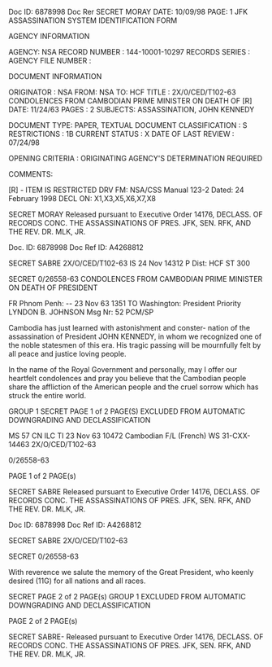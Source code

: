 Doc ID: 6878998 Doc Rer SECRET MORAY DATE: 10/09/98
PAGE: 1
JFK ASSASSINATION SYSTEM
IDENTIFICATION FORM

AGENCY INFORMATION

AGENCY: NSA
RECORD NUMBER : 144-10001-10297
RECORDS SERIES :
AGENCY FILE NUMBER :

DOCUMENT INFORMATION

ORIGINATOR : NSA
FROM: NSA
TO: HCF
TITLE :
2X/0/CED/T102-63 CONDOLENCES FROM CAMBODIAN PRIME MINISTER ON DEATH OF [R]
DATE: 11/24/63
PAGES : 2
SUBJECTS:
ASSASSINATION, JOHN KENNEDY

DOCUMENT TYPE: PAPER, TEXTUAL DOCUMENT
CLASSIFICATION : S
RESTRICTIONS : 1B
CURRENT STATUS : X
DATE OF LAST REVIEW : 07/24/98

OPENING CRITERIA :
ORIGINATING AGENCY'S DETERMINATION REQUIRED

COMMENTS:

[R] - ITEM IS RESTRICTED DRV FM: NSA/CSS Manual 123-2
Dated: 24 February 1998
DECL ON: X1,X3,X5,X6,X7,X8

SECRET MORAY
Released pursuant to Executive Order 14176, DECLASS. OF RECORDS CONC. THE ASSASSINATIONS OF PRES. JFK, SEN.
RFK, AND THE REV. DR. MLK, JR.

Doc. ID: 6878998 Doc Ref ID: A4268812

SECRET SABRE 2X/O/CED/T102-63
IS 24 Nov 14312 P
Dist: HCF
ST 300

SECRET 0/26558-63
CONDOLENCES FROM CAMBODIAN PRIME MINISTER ON DEATH OF PRESIDENT

FR Phnom Penh: -- 23 Nov 63 1351
TO Washington: President Priority
LYNDON B. JOHNSON
Msg Nr: 52 PCM/SP

Cambodia has just learned with astonishment and conster-
nation of the assassination of President JOHN KENNEDY, in
whom we recognized one of the noble statesmen of this era.
His tragic passing will be mournfully felt by all peace and
justice loving people.

In the name of the Royal Government and personally, may I
offer our heartfelt condolences and pray you believe that the
Cambodian people share the affliction of the American people
and the cruel sorrow which has struck the entire world.

GROUP 1 SECRET PAGE 1 of 2 PAGE(S)
EXCLUDED FROM AUTOMATIC
DOWNGRADING AND DECLASSIFICATION

MS 57 CN ILC ΤΙ 23 Nov 63 10472
Cambodian F/L (French) WS 31-CXX-14463 2X/O/CED/T102-63

0/26558-63

PAGE 1 of 2 PAGE(s)

SECRET SABRE
Released pursuant to Executive Order 14176, DECLASS. OF RECORDS CONC. THE ASSASSINATIONS OF PRES. JFK, SEN.
RFK, AND THE REV. DR. MLK, JR.

Doc ID: 6878998 Doc Ref ID: A4268812

SECRET SABRE 2X/O/CED/T102-63

SECRET 0/26558-63

With reverence we salute the memory of the Great
President, who keenly desired (11G) for all nations and all
races.

SECRET PAGE 2 of 2 PAGE(s)
GROUP 1
EXCLUDED FROM AUTOMATIC
DOWNGRADING AND DECLASSIFICATION

PAGE 2 of 2 PAGE(s)

SECRET SABRE-
Released pursuant to Executive Order 14176, DECLASS. OF RECORDS CONC. THE ASSASSINATIONS OF PRES. JFK, SEN.
RFK, AND THE REV. DR. MLK, JR.
